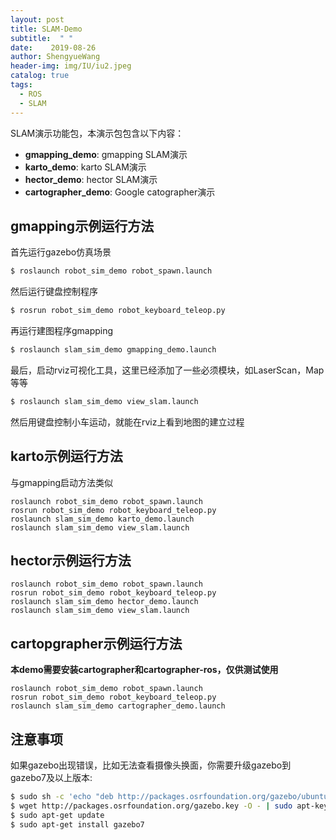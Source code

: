 ```yaml
---
layout: post
title: SLAM-Demo
subtitle:  " "
date:    2019-08-26
author: ShengyueWang
header-img: img/IU/iu2.jpeg
catalog: true
tags:
  - ROS 
  - SLAM
---
```


SLAM演示功能包，本演示包包含以下内容：

* **gmapping_demo**: gmapping SLAM演示
* **karto_demo**: karto SLAM演示
* **hector_demo**: hector SLAM演示
* **cartographer_demo**: Google catographer演示


## gmapping示例运行方法

首先运行gazebo仿真场景

```sh
$ roslaunch robot_sim_demo robot_spawn.launch
```

然后运行键盘控制程序

```sh
$ rosrun robot_sim_demo robot_keyboard_teleop.py
```

再运行建图程序gmapping

```sh
$ roslaunch slam_sim_demo gmapping_demo.launch
```

最后，启动rviz可视化工具，这里已经添加了一些必须模块，如LaserScan，Map等等

```sh
$ roslaunch slam_sim_demo view_slam.launch
```

然后用键盘控制小车运动，就能在rviz上看到地图的建立过程


## karto示例运行方法

与gmapping启动方法类似

	roslaunch robot_sim_demo robot_spawn.launch
	rosrun robot_sim_demo robot_keyboard_teleop.py
	roslaunch slam_sim_demo karto_demo.launch
	roslaunch slam_sim_demo view_slam.launch

## hector示例运行方法

	roslaunch robot_sim_demo robot_spawn.launch
	rosrun robot_sim_demo robot_keyboard_teleop.py
	roslaunch slam_sim_demo hector_demo.launch
	roslaunch slam_sim_demo view_slam.launch

## cartopgrapher示例运行方法

**本demo需要安装cartographer和cartographer-ros，仅供测试使用**

	roslaunch robot_sim_demo robot_spawn.launch
	rosrun robot_sim_demo robot_keyboard_teleop.py
	roslaunch slam_sim_demo cartographer_demo.launch


## 注意事项
如果gazebo出现错误，比如无法查看摄像头换面，你需要升级gazebo到gazebo7及以上版本:
```sh
$ sudo sh -c 'echo "deb http://packages.osrfoundation.org/gazebo/ubuntu-stable `lsb_release -cs` main" > /etc/apt/sources.list.d/gazebo-stable.list'
$ wget http://packages.osrfoundation.org/gazebo.key -O - | sudo apt-key add -
$ sudo apt-get update
$ sudo apt-get install gazebo7
```
